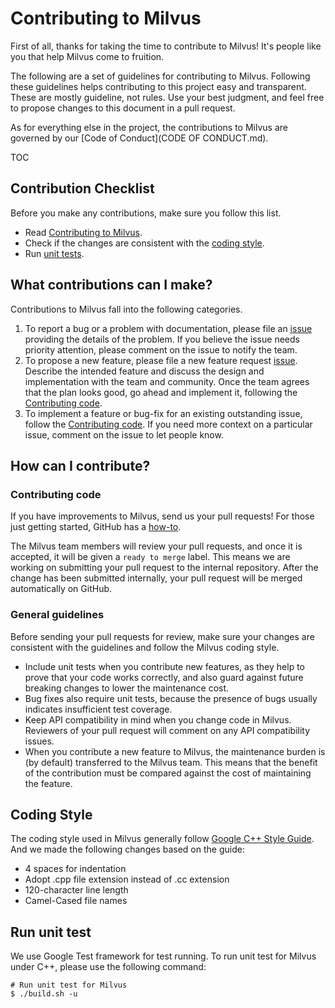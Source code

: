 # Contributing to Milvus

First of all, thanks for taking the time to contribute to Milvus! It's people like you that help Milvus come to fruition.

The following are a set of guidelines for contributing to Milvus. Following these guidelines helps contributing to this project easy and transparent. These are mostly guideline, not rules. Use your best judgment, and feel free to propose changes to this document in a pull request.

As for everything else in the project, the contributions to Milvus are governed by our [Code of Conduct](CODE OF CONDUCT.md).

TOC

## Contribution Checklist

Before you make any contributions, make sure you follow this list.

- Read [Contributing to Milvus](CONTRIBUTING.md).
- Check if the changes are consistent with the [coding style](CONTRIBUTING.md#coding-style).
- Run [unit tests](CONTRIBUTING.md#run-unit-test).

## What contributions can I make?

Contributions to Milvus fall into the following categories.

1. To report a bug or a problem with documentation, please file an [issue](https://github.com/milvus-io/milvus/issues/new/choose) providing the details of the problem. If you believe the issue needs priority attention, please comment on the issue to notify the team.
2. To propose a new feature, please file a new feature request [issue](https://github.com/milvus-io/milvus/issues/new/choose). Describe the intended feature and discuss the design and implementation with the team and community. Once the team agrees that the plan looks good, go ahead and implement it, following the [Contributing code](CONTRIBUTING.md#contributing-code).
3. To implement a feature or bug-fix for an existing outstanding issue, follow the [Contributing code](CONTRIBUTING.md#contributing-code). If you need more context on a particular issue, comment on the issue to let people know.

## How can I contribute?

### Contributing code

If you have improvements to Milvus, send us your pull requests! For those just getting started, GitHub has a [how-to](https://help.github.com/en/articles/about-pull-requests).

The Milvus team members will review your pull requests, and once it is accepted, it will be given a `ready to merge` label. This means we are working on submitting your pull request to the internal repository. After the change has been submitted internally, your pull request will be merged automatically on GitHub.

### General guidelines

Before sending your pull requests for review, make sure your changes are consistent with the guidelines and follow the Milvus coding style.

- Include unit tests when you contribute new features, as they help to prove that your code works correctly, and also guard against future breaking changes to lower the maintenance cost.
- Bug fixes also require unit tests, because the presence of bugs usually indicates insufficient test coverage.
- Keep API compatibility in mind when you change code in Milvus. Reviewers of your pull request will comment on any API compatibility issues.
- When you contribute a new feature to Milvus, the maintenance burden is (by default) transferred to the Milvus team. This means that the benefit of the contribution must be compared against the cost of maintaining the feature.


## Coding Style
The coding style used in Milvus generally follow [Google C++ Style Guide](https://google.github.io/styleguide/cppguide.html).
And we made the following changes based on the guide:

- 4 spaces for indentation
- Adopt .cpp file extension instead of .cc extension
- 120-character line length
- Camel-Cased file names


## Run unit test

We use Google Test framework for test running.
To run unit test for Milvus under C++, please use the following command:

```shell
# Run unit test for Milvus
$ ./build.sh -u
```


